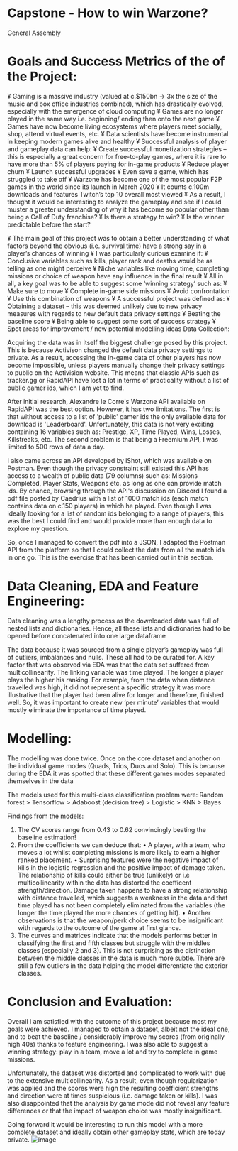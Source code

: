 # Capstone - How to win Warzone?
General Assembly


# Goals and Success Metrics of the of the Project:

¥	Gaming is a massive industry (valued at c.$150bn -> 3x the size of the music and box office industries combined), which has drastically evolved, especially with the emergence of cloud computing
¥	Games are no longer played in the same way i.e. beginning/ ending then onto the next game
¥	Games have now become living ecosystems where players meet socially, shop, attend virtual events, etc.
¥	Data scientists have become instrumental in keeping modern games alive and healthy
¥	Successful analysis of player and gameplay data can help:
¥	Create successful monetization strategies – this is especially a great concern for free-to-play games, where it is rare to have more than 5% of players paying for in-game products
¥	Reduce player churn
¥	Launch successful upgrades
¥	Even save a game, which has struggled to take off
¥	Warzone has become one of the most popular F2P games in the world since its launch in March 2020
¥	It counts c.100m downloads and features Twitch’s top 10 overall most viewed
¥	As a result, I thought it would be interesting to analyze the gameplay and see if I could muster a greater understanding of why it has become so popular other than being a Call of Duty franchise?
¥	Is there a strategy to win?
¥	Is the winner predictable before the start?

¥	The main goal of this project was to obtain a better understanding of what factors beyond the obvious (i.e. survival time) have a strong say in a player’s chances of winning 
¥	I was particularly curious examine if:
¥	Conclusive variables such as kills, player rank and deaths would be as telling as one might perceive
¥	Niche variables like moving time, completing missions or choice of weapon have any influence in the final result
¥	All in all, a key goal was to be able to suggest some ‘winning strategy’ such as:
¥	Make sure to move
¥	Complete in-game side missions
¥	Avoid confrontation
¥	Use this combination of weapons 
¥	A successful project was defined as:
¥	Obtaining a dataset – this was deemed unlikely due to new privacy measures with regards to new default data privacy settings
¥	Beating the baseline score
¥	Being able to suggest some sort of success strategy
¥	Spot areas for improvement / new potential modelling ideas
Data Collection:

Acquiring the data was in itself the biggest challenge posed by this project. This is because Activison changed the default data privacy settings to private. As a result, accessing the in-game data of other players has now become impossible, unless players manually change their privacy settings to public on the Activision website. This means that classic APIs such as tracker.gg or RapidAPI have lost a lot in terms of practicality without a list of public gamer ids, which I am yet to find. 

After initial research, Alexandre le Corre's Warzone API available on RapidAPI was the best option. However, it has two limitations. The first is that without access to a list of 'public' gamer ids the only available data for download is 'Leaderboard'. Unfortunately, this data is not very exciting containing 16 variables such as: Prestige, XP, Time Played, Wins, Losses, Killstreaks, etc. The second problem is that being a Freemium API, I was limited to 500 rows of data a day.

I also came across an API developed by iShot, which was available on Postman. Even though the privacy constraint still existed this API has access to a wealth of public data (79 columns) such as: Missions Completed, Player Stats, Weapons etc. as long as one can provide match ids. By chance, browsing through the API's discussion on Discord I found a pdf file posted by Caedrius with a list of 1000 match ids (each match contains data on c.150 players) in which he played. Even though I was ideally looking for a list of random ids belonging to a range of players, this was the best I could find and would provide more than enough data to explore my question.

So, once I managed to convert the pdf into a JSON, I adapted the Postman API from the platform so that I could collect the data from all the match ids in one go. This is the exercise that has been carried out in this section.


# Data Cleaning, EDA and Feature Engineering:

Data cleaning was a lengthy process as the downloaded data was full of nested lists and dictionaries. Hence, all these lists and dictionaries had to be opened before concatenated into one large dataframe

The data because it was sourced from a single player’s gameplay was full of outliers, imbalances and nulls. These all had to be curated for. A key factor that was observed via EDA was that the data set suffered from multicollinearity. The linking variable was time played. The longer a player plays the higher his ranking. For example, from the data when distance travelled was high, it did not represent a specific strategy it was more illustrative that the player had been alive for longer and therefore, finished well. So, it was important to create new ‘per minute’ variables that would mostly eliminate the importance of time played.



# Modelling:

The modelling was done twice. Once on the core dataset and another on the individual game modes (Quads, Trios, Duos and Solo). This is because during the EDA it was spotted that these different games modes separated themselves in the data

The models used for this multi-class classification problem were:
Random forest > Tensorflow > Adaboost (decision tree) > Logistic > KNN > Bayes

Findings from the models:
1) The CV scores range from 0.43 to 0.62 convincingly beating the baseline estimation!
2) From the coefficients we can deduce that:
•	A player, with a team, who moves a lot whilst completing missions is more likely to earn a higher ranked placement.
•	Surprising features were the negative impact of kills in the logistic regression and the positive impact of damage taken. The relationship of kills could either be true (unlikely) or i.e multicollinearity within the data has distorted the coefficent strength/direction. Damage taken happens to have a strong relationship with distance travelled, which suggests a weakness in the data and that time played has not been completely eliminated from the variables (the longer the time played the more chances of getting hit).
•	Another observations is that the weapon/perk choice seems to be insignificant with regards to the outcome of the game at first glance.
3) The curves and matrices indicate that the models performs better in classifying the first and fifth classes but struggle with the middles classes (especially 2 and 3). This is not surprising as the distinction between the middle classes in the data is much more subtle. There are still a few outliers in the data helping the model differentiate the exterior classes.

# Conclusion and Evaluation:

Overall I am satisfied with the outcome of this project because most my goals were achieved. I managed to obtain a dataset, albeit not the ideal one, and to beat the baseline / considerably improve my scores (from originally high 40s) thanks to feature engineering. I was also able to suggest a winning strategy: play in a team, move a lot and try to complete in game missions.

Unfortunately, the dataset was distorted and complicated to work with due to the extensive multicollinearity. As a result, even though regularization was applied and the scores were high the resulting coefficient strengths and direction were at times suspicious (i.e. damage taken or kills). I was also disappointed that the analysis by game mode did not reveal any feature differences or that the impact of weapon choice was mostly insignificant.

Going forward it would be interesting to run this model with a more complete dataset and ideally obtain other gameplay stats, which are today private.
![image](https://user-images.githubusercontent.com/61507763/112637067-ab1ac000-8e35-11eb-968c-cd12b4259428.png)

